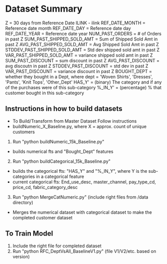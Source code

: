 # Dataset Summary
Z = 30 days from Reference Date
ILINK - ilink
REF_DATE_MONTH = Reference date month
REF_DATE_DAY = Reference date day
REF_DATE_YEAR = Reference date year
NUM_PAST_ORDERS = # of Orders in past Z
SUM_PAST_SHIPPED_SOLD_AMT = Sum of Shipped Sold Amt in past Z
AVG_PAST_SHIPPED_SOLD_AMT = Avg Shipped Sold Amt in past Z
STDDEV_PAST_SHIPPED_SOLD_AMT = Std dev shipped sold amt in past Z
VAR_PAST_SHIPPED_SOLD_AMT = variance shipped sold amt in past Z
SUM_PAST_DISCOUNT = sum discount in past Z
AVG_PAST_DISCOUNT = avg discoutn in past Z
STDDEV_PAST_DISCOUNT = std dev in past Z
VAR_PAST_DISCOUNT = variance discount in past Z
BOUGHT_DEPT = whether they bought in a Dept, where dept = 'Woven Shirts', 'Dresses', 'Pants', 'Knit Tops', 'Other_Dept'
HAS_Y' = (binary) The category and if any of the purchases were of this sub-category
%\_IN_Y' = (percentage) % that customer bought in this sub-category

## Instructions in how to build datasets
- To Build/Transform from Master Dataset Follow instructions
- buildNumeric_X_Baseline.py, where X = approx. count of unique customers
1. Run "python buildNumeric_15k_Baseline.py"
  - builds numerical fts and "Bought_Dept" features
2. Run "python buildCategorical_15k_Baseline.py" 
  - builds the categorical fts: "HAS_Y" and "%\_IN_Y", where Y is the sub-categories in a categorical feature
  - current categorical fts: End_use_desc, master_channel, pay_type_cd, price_cd, fabric_category_desc
3. Run "python MergeCatNumeric.py" (include right files from /data directory)
 - Merges the numerical dataset with categorical dataset to make the completed customer dataset
 
## To Train Model
1. Include the right file for completed dataset
2. Run "python RFC_DeptVsAll_BaselineV1.py" (file V1/V2/etc. based on version)


